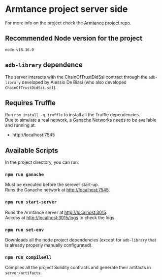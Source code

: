 # Armtance project server side

For more info on the project check the [Armtance project repo](https://github.com/RaffaBux/Armtance).

## Recommended Node version for the project

`node v18.16.0`

## `adb-library` dependence

The server interacts with the ChainOfTrustDidSsi contract through the `adb-library` developed
by Alessio De Biasi (who also developed `ChainOfTrustDidSsi.sol`).

## Requires Truffle

Run `npm install -g truffle` to install all the Truffle dependencies. </br>
Due to simulate a real network, a Ganache Networks needs to be available and running at:
* http://localhost:7545

## Available Scripts

In the project directory, you can run:

### `npm run ganache`

Must be executed before the serever start-up. </br>
Runs the Ganache network at [http://localhost:7545](http://localhost:7545).

### `npm run start-server`

Runs the Armtance server at [http://localhost:3015](http://localhost:3015). </br>
Access at [http://localhost:3015/logs](http://localhost:3015/logs) to check the logs.

### `npm run set-env`

Downloads all the node project dependencies (except for `adb-library` that is already properly manually configurated).

### `npm run compileAll`

Compiles all the project Solidity contracts and generate their artifacts in `server/artifacts`.
